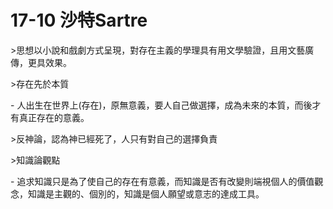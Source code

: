 # 17-10 沙特Sartre

\>思想以小說和戲劇方式呈現，對存在主義的學理具有用文學驗證，且用文藝廣傳，更具效果。

\>存在先於本質

\- 人出生在世界上(存在)，原無意義，要人自己做選擇，成為未來的本質，而後才有真正存在的意義。

  

\>反神論，認為神已經死了，人只有對自己的選擇負責

  

\>知識論觀點

\- 追求知識只是為了使自己的存在有意義，而知識是否有改變則端視個人的價值觀念，知識是主觀的、個別的，知識是個人願望或意志的達成工具。
